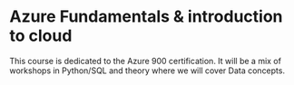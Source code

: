 # Azure Fundamentals & introduction to cloud

This course is dedicated to the Azure 900 certification. It will be a mix of workshops in Python/SQL and theory where we will cover Data concepts.
